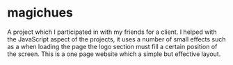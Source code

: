 # magichues
A project which I participated in with my friends for a client. I helped with the JavaScript aspect of the projects, it uses a number of small effects such as a when loading the page the logo section must fill a certain position of the screen. This is a one page website which a simple but effective layout. 


